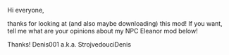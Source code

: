 
Hi everyone,

thanks for looking at (and also maybe downloading) this mod!
If you want, tell me what are your opinions about my NPC Eleanor mod below!

Thanks!
Denis001 a.k.a. StrojvedouciDenis
